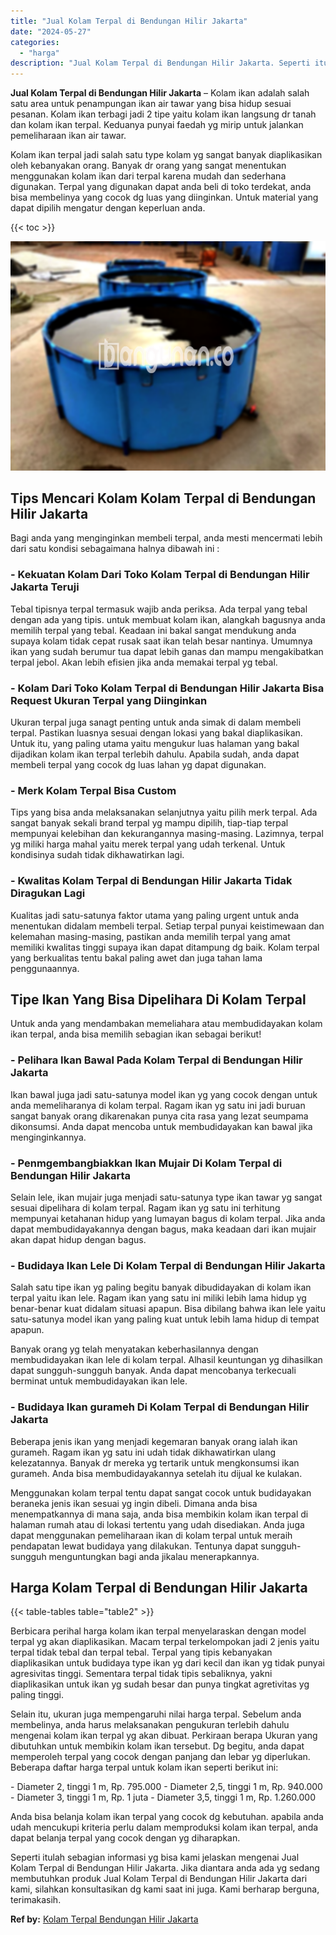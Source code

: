```yaml
---
title: "Jual Kolam Terpal di Bendungan Hilir Jakarta"
date: "2024-05-27"
categories: 
  - "harga"
description: "Jual Kolam Terpal di Bendungan Hilir Jakarta. Seperti itulah sebagian informasi yg bisa kami jelaskan mengenai Jual Kolam Terpal di Bendungan Hilir Jakarta...."
---
```


**Jual Kolam Terpal di Bendungan Hilir Jakarta** – Kolam ikan adalah salah satu area untuk penampungan ikan air tawar yang bisa hidup sesuai pesanan. Kolam ikan terbagi jadi 2 tipe yaitu kolam ikan langsung dr tanah dan kolam ikan terpal. Keduanya punyai faedah yg mirip untuk jalankan pemeliharaan ikan air tawar.

Kolam ikan terpal jadi salah satu type kolam yg sangat banyak diaplikasikan oleh kebanyakan orang. Banyak dr orang yang sangat menentukan menggunakan kolam ikan dari terpal karena mudah dan sederhana digunakan. Terpal yang digunakan dapat anda beli di toko terdekat, anda bisa membelinya yang cocok dg luas yang diinginkan. Untuk material yang dapat dipilih mengatur dengan keperluan anda.

{{< toc >}}

![Jual Kolam Terpal di Bendungan Hilir Jakarta](/images/jual-kolam-terpal-18.png)

## Tips Mencari Kolam Kolam Terpal di Bendungan Hilir Jakarta

Bagi anda yang menginginkan membeli terpal, anda mesti mencermati lebih dari satu kondisi sebagaimana halnya dibawah ini :

### \- Kekuatan Kolam Dari Toko Kolam Terpal di Bendungan Hilir Jakarta Teruji

Tebal tipisnya terpal termasuk wajib anda periksa. Ada terpal yang tebal dengan ada yang tipis. untuk membuat kolam ikan, alangkah bagusnya anda memilih terpal yang tebal. Keadaan ini bakal sangat mendukung anda supaya kolam tidak cepat rusak saat ikan telah besar nantinya. Umumnya ikan yang sudah berumur tua dapat lebih ganas dan mampu mengakibatkan terpal jebol. Akan lebih efisien jika anda memakai terpal yg tebal.

### \- Kolam Dari Toko Kolam Terpal di Bendungan Hilir Jakarta Bisa Request Ukuran Terpal yang Diinginkan

Ukuran terpal juga sanagt penting untuk anda simak di dalam membeli terpal. Pastikan luasnya sesuai dengan lokasi yang bakal diaplikasikan. Untuk itu, yang paling utama yaitu mengukur luas halaman yang bakal dijadikan kolam ikan terpal terlebih dahulu. Apabila sudah, anda dapat membeli terpal yang cocok dg luas lahan yg dapat digunakan.

### \- Merk Kolam Terpal Bisa Custom

Tips yang bisa anda melaksanakan selanjutnya yaitu pilih merk terpal. Ada sangat banyak sekali brand terpal yg mampu dipilih, tiap-tiap terpal mempunyai kelebihan dan kekurangannya masing-masing. Lazimnya, terpal yg miliki harga mahal yaitu merek terpal yang udah terkenal. Untuk kondisinya sudah tidak dikhawatirkan lagi.

### \- Kwalitas Kolam Terpal di Bendungan Hilir Jakarta Tidak Diragukan Lagi

Kualitas jadi satu-satunya faktor utama yang paling urgent untuk anda menentukan didalam membeli terpal. Setiap terpal punyai keistimewaan dan kelemahan masing-masing, pastikan anda memilih terpal yang amat memiliki kwalitas tinggi supaya ikan dapat ditampung dg baik. Kolam terpal yang berkualitas tentu bakal paling awet dan juga tahan lama penggunaannya.

## Tipe Ikan Yang Bisa Dipelihara Di Kolam Terpal

Untuk anda yang mendambakan memeliahara atau membudidayakan kolam ikan terpal, anda bisa memilih sebagian ikan sebagai berikut!

### \- Pelihara Ikan Bawal Pada Kolam Terpal di Bendungan Hilir Jakarta

Ikan bawal juga jadi satu-satunya model ikan yg yang cocok dengan untuk anda memeliharanya di kolam terpal. Ragam ikan yg satu ini jadi buruan sangat banyak orang dikarenakan punya cita rasa yang lezat seumpama dikonsumsi. Anda dapat mencoba untuk membudidayakan kan bawal jika menginginkannya.

### \- Penmgembangbiakkan Ikan Mujair Di Kolam Terpal di Bendungan Hilir Jakarta

Selain lele, ikan mujair juga menjadi satu-satunya type ikan tawar yg sangat sesuai dipelihara di kolam terpal. Ragam ikan yg satu ini terhitung mempunyai ketahanan hidup yang lumayan bagus di kolam terpal. Jika anda dapat membudidayakannya dengan bagus, maka keadaan dari ikan mujair akan dapat hidup dengan bagus.

### \- Budidaya Ikan Lele Di Kolam Terpal di Bendungan Hilir Jakarta

Salah satu tipe ikan yg paling begitu banyak dibudidayakan di kolam ikan terpal yaitu ikan lele. Ragam ikan yang satu ini miliki lebih lama hidup yg benar-benar kuat didalam situasi apapun. Bisa dibilang bahwa ikan lele yaitu satu-satunya model ikan yang paling kuat untuk lebih lama hidup di tempat apapun.

Banyak orang yg telah menyatakan keberhasilannya dengan membudidayakan ikan lele di kolam terpal. Alhasil keuntungan yg dihasilkan dapat sungguh-sungguh banyak. Anda dapat mencobanya terkecuali berminat untuk membudidayakan ikan lele.

### \- Budidaya Ikan gurameh Di Kolam Terpal di Bendungan Hilir Jakarta

Beberapa jenis ikan yang menjadi kegemaran banyak orang ialah ikan gurameh. Ragam ikan yg satu ini udah tidak dikhawatirkan ulang kelezatannya. Banyak dr mereka yg tertarik untuk mengkonsumsi ikan gurameh. Anda bisa membudidayakannya setelah itu dijual ke kulakan.

Menggunakan kolam terpal tentu dapat sangat cocok untuk budidayakan beraneka jenis ikan sesuai yg ingin dibeli. Dimana anda bisa menempatkannya di mana saja, anda bisa membikin kolam ikan terpal di halaman rumah atau di lokasi tertentu yang udah disediakan. Anda juga dapat menggunakan pemeliharaan ikan di kolam terpal untuk meraih pendapatan lewat budidaya yang dilakukan. Tentunya dapat sungguh-sungguh menguntungkan bagi anda jikalau menerapkannya.

## Harga Kolam Terpal di Bendungan Hilir Jakarta

{{< table-tables table="table2" >}}

Berbicara perihal harga kolam ikan terpal menyelaraskan dengan model terpal yg akan diaplikasikan. Macam terpal terkelompokan jadi 2 jenis yaitu terpal tidak tebal dan terpal tebal. Terpal yang tipis kebanyakan diaplikasikan untuk budidaya type ikan yg dari kecil dan ikan yg tidak punyai agresivitas tinggi. Sementara terpal tidak tipis sebaliknya, yakni diaplikasikan untuk ikan yg sudah besar dan punya tingkat agretivitas yg paling tinggi.

Selain itu, ukuran juga mempengaruhi nilai harga terpal. Sebelum anda membelinya, anda harus melaksanakan pengukuran terlebih dahulu mengenai kolam ikan terpal yg akan dibuat. Perkiraan berapa Ukuran yang dibutuhkan untuk membikin kolam ikan tersebut. Dg begitu, anda dapat memperoleh terpal yang cocok dengan panjang dan lebar yg diperlukan. Beberapa daftar harga terpal untuk kolam ikan seperti berikut ini:

\- Diameter 2, tinggi 1 m, Rp. 795.000 - Diameter 2,5, tinggi 1 m, Rp. 940.000 - Diameter 3, tinggi 1 m, Rp. 1 juta - Diameter 3,5, tinggi 1 m, Rp. 1.260.000

Anda bisa belanja kolam ikan terpal yang cocok dg kebutuhan. apabila anda udah mencukupi kriteria perlu dalam memproduksi kolam ikan terpal, anda dapat belanja terpal yang cocok dengan yg diharapkan.

Seperti itulah sebagian informasi yg bisa kami jelaskan mengenai Jual Kolam Terpal di Bendungan Hilir Jakarta. Jika diantara anda ada yg sedang membutuhkan produk Jual Kolam Terpal di Bendungan Hilir Jakarta dari kami, silahkan konsultasikan dg kami saat ini juga. Kami berharap berguna, terimakasih.

**Ref by:** [Kolam Terpal Bendungan Hilir Jakarta](https://id.wikipedia.org/wiki/Kolam)
